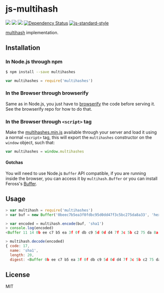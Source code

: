 # js-multihash

[![](https://img.shields.io/badge/made%20by-Protocol%20Labs-blue.svg?style=flat-square)](http://ipn.io) [![](https://img.shields.io/badge/freenode-%23ipfs-blue.svg?style=flat-square)](http://webchat.freenode.net/?channels=%23ipfs) ![](https://img.shields.io/badge/coverage-%3F-yellow.svg?style=flat-square) [![Dependency Status](https://david-dm.org/jbenet/multihashes.svg?style=flat-square)](https://david-dm.org/jbenet/multihashes) [![js-standard-style](https://img.shields.io/badge/code%20style-standard-brightgreen.svg?style=flat-square)](https://github.com/feross/standard)

[multihash](//github.com/jbenet/multihash) implementation.

## Installation

### In Node.js through npm

```bash
$ npm install --save multihashes
```

```javascript
var multihashes = require('multihashes')
```

### In the Browser through browserify

Same as in Node.js, you just have to [browserify](https://github.com/substack/js-browserify) the code before serving it. See the browserify repo for how to do that.

### In the Browser through `<script>` tag

Make the [multihashes.min.js](/dist/multihashes.min.js) available through your server and load it using a normal `<script>` tag, this will export the `multihashes` constructor on the `window` object, such that:

```javascript
var multihashes = window.multihashes
```

#### Gotchas

You will need to use Node.js `Buffer` API compatible, if you are running inside the browser, you can access it by `multihash.Buffer` or you can install Feross's [Buffer](https://github.com/feross/buffer).

## Usage

```javascript
> var multihash = require('multihashes')
> var buf = new Buffer('0beec7b5ea3f0fdbc95d0dd47f3c5bc275da8a33', 'hex')

> var encoded = multihash.encode(buf, 'sha1')
> console.log(encoded)
<Buffer 11 14 0b ee c7 b5 ea 3f 0f db c9 5d 0d d4 7f 3c 5b c2 75 da 8a 33>

> multihash.decode(encoded)
{ code: 17,
  name: 'sha1',
  length: 20,
  digest: <Buffer 0b ee c7 b5 ea 3f 0f db c9 5d 0d d4 7f 3c 5b c2 75 da 8a 33> }
```

## License

MIT
